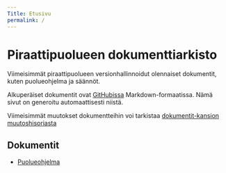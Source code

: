 ```yaml
---
Title: Etusivu
permalink: /
---
```


Piraattipuolueen dokumenttiarkisto
====================================

Viimeisimmät piraattipuolueen versionhallinnoidut olennaiset dokumentit, kuten
puolueohjelma ja säännöt.

Alkuperäiset dokumentit ovat
[GitHubissa](https://github.com/piraattipuolue/piraattipuolue.github.io)
Markdown-formaatissa. Nämä sivut on generoitu automaattisesti niistä.

Viimeisimmät muutokset dokumentteihin voi tarkistaa
[dokumentit-kansion muutoshisoriasta](https://github.com/piraattipuolue/piraattipuolue.github.io/commits/master/dokumentit)

Dokumentit
----------
* [Puolueohjelma](/puolueohjelma)
